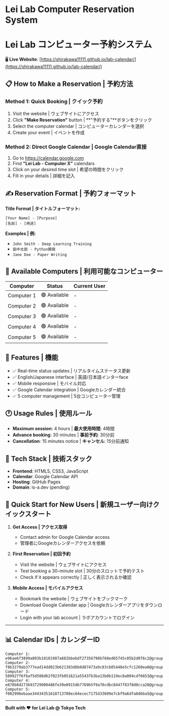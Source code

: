 # Lei Lab Computer Reservation System
# Lei Lab コンピューター予約システム

🖥️ **Live Website**: [https://shirakawa11111.github.io/lab-calendar/](https://shirakawa11111.github.io/lab-calendar/)

## 📋 How to Make a Reservation | 予約方法

### Method 1: Quick Booking | クイック予約
1. Visit the website | ウェブサイトにアクセス
2. Click **"Make Reservation"** button | **"予約する"**ボタンをクリック
3. Select the computer calendar | コンピューターカレンダーを選択
4. Create your event | イベントを作成

### Method 2: Direct Google Calendar | Google Calendar直接
1. Go to https://calendar.google.com
2. Find **"Lei Lab - Computer X"** calendars
3. Click on your desired time slot | 希望の時間をクリック
4. Fill in your details | 詳細を記入

## ✍️ Reservation Format | 予約フォーマット

**Title Format | タイトルフォーマット:**
```
[Your Name] - [Purpose]
[名前] - [用途]
```

**Examples | 例:**
- `John Smith - Deep Learning Training`
- `田中太郎 - Python開発`
- `Jane Doe - Paper Writing`

## 📅 Available Computers | 利用可能なコンピューター

| Computer | Status | Current User |
|----------|--------|--------------|
| Computer 1 | 🟢 Available | - |
| Computer 2 | 🟢 Available | - |
| Computer 3 | 🟢 Available | - |
| Computer 4 | 🟢 Available | - |
| Computer 5 | 🟢 Available | - |

## 📱 Features | 機能

- ✅ Real-time status updates | リアルタイムステータス更新
- ✅ English/Japanese interface | 英語/日本語インターface
- ✅ Mobile responsive | モバイル対応
- ✅ Google Calendar integration | Googleカレンダー統合
- ✅ 5 computer management | 5台コンピューター管理

## 🕐 Usage Rules | 使用ルール

- **Maximum session**: 4 hours | **最大使用時間**: 4時間
- **Advance booking**: 30 minutes | **事前予約**: 30分前
- **Cancellation**: 15 minutes notice | **キャンセル**: 15分前通知

## 🔧 Tech Stack | 技術スタック

- **Frontend**: HTML5, CSS3, JavaScript
- **Calendar**: Google Calendar API
- **Hosting**: GitHub Pages
- **Domain**: is-a.dev (pending)

## 🚀 Quick Start for New Users | 新規ユーザー向けクイックスタート

1. **Get Access | アクセス取得**
   - Contact admin for Google Calendar access
   - 管理者にGoogleカレンダーアクセスを依頼

2. **First Reservation | 初回予約**
   - Visit the website | ウェブサイトにアクセス
   - Test booking a 30-minute slot | 30分のスロットで予約テスト
   - Check if it appears correctly | 正しく表示されるか確認

3. **Mobile Access | モバイルアクセス**
   - Bookmark the website | ウェブサイトをブックマーク
   - Download Google Calendar app | Googleカレンダーアプリをダウンロード
   - Login with your lab account | ラボアカウントでログイン

---

## 📊 Calendar IDs | カレンダーID

```
Computer 1: e96ae6f3899a893b18101987a682bbebdf27356798b768ed65745c05b2d076c2@group.calendar.google.com
Computer 2: f8b3279ab3777ead14dd023b621383d6b0d87473a9c83cb05448e5cfc1260ea0@group.calendar.google.com
Computer 3: 589927f6f6af5d508d62f023fb051621a55437b3ba13b8b119ec8a004cdf6653@group.calendar.google.com
Computer 4: e878b8d273b93729980486fe39e0915db7769b5f9a70cdbc8447f83f8d0cca28@group.calendar.google.com
Computer 5: f082996ebaae34434351618713708ec64ecec7175d33609e7cbf9a6dfa0d6ba5@group.calendar.google.com
```

---

**Built with ❤️ for Lei Lab @ Tokyo Tech**
